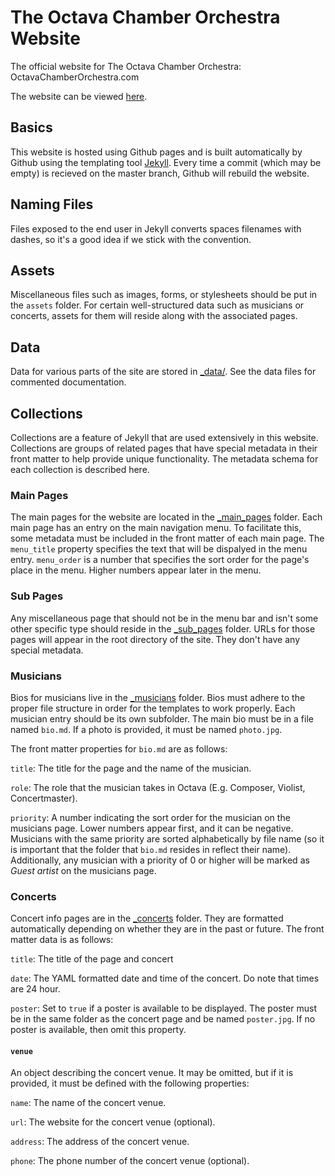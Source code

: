 # The Octava Chamber Orchestra Website

The official website for The Octava Chamber Orchestra: OctavaChamberOrchestra.com

The website can be viewed [here](https://octava-chamber-orchestra.github.io).

## Basics

This website is hosted using Github pages and is built automatically by Github using the templating tool [Jekyll](https://jekyllrb.com/docs/). Every time a commit (which may be empty) is recieved on the master branch, Github will rebuild the website.

## Naming Files

Files exposed to the end user in Jekyll converts spaces filenames with dashes, so it's a good idea if we stick with the convention.

## Assets

Miscellaneous files such as images, forms, or stylesheets should be put in the `assets` folder. For certain well-structured data such as musicians or concerts, assets for them will reside along with the associated pages.

## Data

Data for various parts of the site are stored in [_data/](_data). See the data files for commented documentation.

## Collections

Collections are a feature of Jekyll that are used extensively in this website. Collections are groups of related pages that have special metadata in their front matter to help provide unique functionality. The metadata schema for each collection is described here.

### Main Pages

The main pages for the website are located in the [_main_pages](_main_pages/) folder. Each main page has an entry on the main navigation menu. To facilitate this, some metadata must be included in the front matter of each main page. The `menu_title` property specifies the text that will be dispalyed in the menu entry. `menu_order` is a number that specifies the sort order for the page's place in the menu. Higher numbers appear later in the menu.

### Sub Pages

Any miscellaneous page that should not be in the menu bar and isn't some other specific type should reside in the [_sub_pages](_sub_pages/) folder. URLs for those pages will appear in the root directory of the site. They don't have any special metadata.

### Musicians

Bios for musicians live in the [_musicians](_musicians/) folder. Bios must adhere to the proper file structure in order for the templates to work properly. Each musician entry should be its own subfolder. The main bio must be in a file named `bio.md`. If a photo is provided, it must be named `photo.jpg`.

The front matter properties for `bio.md` are as follows:

`title`: The title for the page and the name of the musician.

`role`: The role that the musician takes in Octava (E.g. Composer, Violist, Concertmaster).

`priority`: A number indicating the sort order for the musician on the musicians page. Lower numbers appear first, and it can be negative. Musicians with the same priority are sorted alphabetically by file name (so it is important that the folder that `bio.md` resides in reflect their name). Additionally,
any musician with a priority of 0 or higher will be marked as *Guest artist* on the musicians page.

### Concerts

Concert info pages are in the [_concerts](concerts/) folder. They are formatted automatically depending on whether they are in the past or future. The front matter data is as follows:

`title`: The title of the page and concert

`date`: The YAML formatted date and time of the concert. Do note that times are 24 hour.

`poster`: Set to `true` if a poster is available to be displayed. The poster must be in the same folder as the concert page and be named `poster.jpg`. If no poster is available, then omit this property.

#### `venue`

An object describing the concert venue. It may be omitted, but if it is provided, it must be defined with the following properties:

`name`: The name of the concert venue.

`url`: The website for the concert venue (optional).

`address`: The address of the concert venue.

`phone`: The phone number of the concert venue (optional).